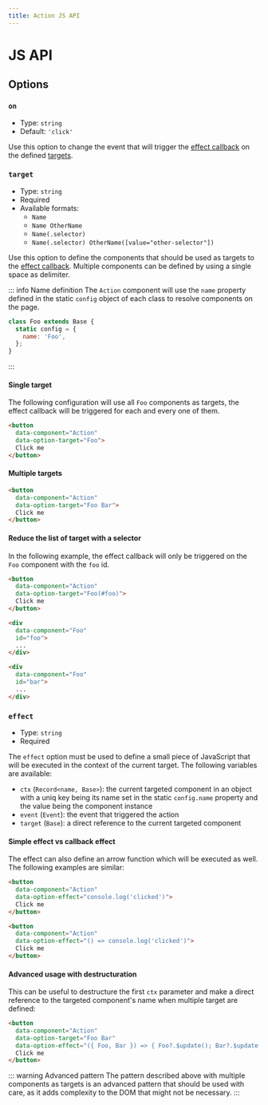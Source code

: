 ```yaml
---
title: Action JS API
---
```


# JS API

## Options

### `on`

- Type: `string`
- Default: `'click'`

Use this option to change the event that will trigger the [effect callback](#effect) on the defined [targets](#target).

### `target`

- Type: `string`
- Required
- Available formats:
  - `Name`
  - `Name OtherName`
  - `Name(.selector)`
  - `Name(.selector) OtherName([value="other-selector"])`

Use this option to define the components that should be used as targets to the [effect callback](#effect). Multiple components can be defined by using a single space as delimiter.

::: info Name definition
The `Action` component will use the `name` property defined in the static `config` object of each class to resolve components on the page.

```js {3}
class Foo extends Base {
  static config = {
    name: 'Foo',
  };
}
```
:::

#### Single target

The following configuration will use all `Foo` components as targets, the effect callback will be triggered for each and every one of them.

```html {3}
<button
  data-component="Action"
  data-option-target="Foo">
  Click me
</button>
```

#### Multiple targets

```html {3}
<button
  data-component="Action"
  data-option-target="Foo Bar">
  Click me
</button>
```

#### Reduce the list of target with a selector

In the following example, the effect callback will only be triggered on the `Foo` component with the `foo` id.

```html {3,9}
<button
  data-component="Action"
  data-option-target="Foo(#foo)">
  Click me
</button>

<div
  data-component="Foo"
  id="foo">
  ...
</div>

<div
  data-component="Foo"
  id="bar">
  ...
</div>
```


### `effect`

- Type: `string`
- Required

The `effect` option must be used to define a small piece of JavaScript that will be executed in the context of the current target. The following variables are available:

- `ctx` (`Record<name, Base>`): the current targeted component in an object with a uniq key being its name set in the static `config.name` property and the value being the component instance
- `event` (`Event`): the event that triggered the action
- `target` (`Base`): a direct reference to the current targeted component

#### Simple effect vs callback effect

The effect can also define an arrow function which will be executed as well. The following examples are similar:

```html {3,9}
<button
  data-component="Action"
  data-option-effect="console.log('clicked')">
  Click me
</button>

<button
  data-component="Action"
  data-option-effect="() => console.log('clicked')">
  Click me
</button>
```

#### Advanced usage with destructuration

This can be useful to destructure the first `ctx` parameter and make a direct reference to the targeted component's name when multiple target are defined:

```html {3,4}
<button
  data-component="Action"
  data-option-target="Foo Bar"
  data-option-effect="({ Foo, Bar }) => { Foo?.$update(); Bar?.$update() }">
  Click me
</button>
```

::: warning Advanced pattern
The pattern described above with multiple components as targets is an advanced pattern that should be used with care, as it adds complexity to the DOM that might not be necessary.
:::
